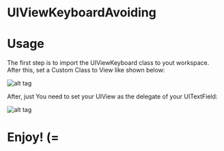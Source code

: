 # UIViewKeyboardAvoiding

# Usage
The first step is to import the UIViewKeyboard class to yout workspace.
After this, set a Custom Class to View like shown below:

![alt tag](https://cloud.githubusercontent.com/assets/14286416/11843048/7b13cbcc-a3ee-11e5-88ef-8c35da02e6a9.png)

After, just You need to set your UIView as the delegate of your UITextField:

![alt tag](https://cloud.githubusercontent.com/assets/14286416/11843049/7b162f7a-a3ee-11e5-9ef8-13a4414c245d.png)

# Enjoy! (=
